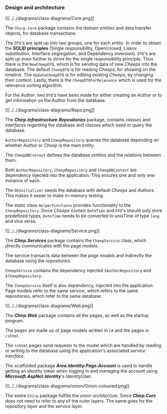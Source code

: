 <!-- %Illustrate the organization of your code base. That is, illustrate which layers exist in your (onion) architecture. Make sure to illustrate which part of your code is residing in which layer. -->

### Design and architecture

![[../../diagrams/class-diagrams/Core.png]]

The `Chirp.Core` package contains the domain *entities* and data transfer objects, for database transactions.

The `DTO`'s are split up into two groups, one for each *entity*.
In order to obtain the **SOLID principles** (Single responsibility, Open/closed, Liskov substitution, Interface segregation, and Dependency inversion). `DTO`'s are split up even further to strive for the single responsibility principle. Thus there is the `NewCheepDTO`, which is for sending data of new *Cheeps* into the database. The default `CheepDTO` is for reading *Cheeps*, for showing on the timeline.
The `UpdateCheepDTO` is for editing existing *Cheeps*, by changing their content.
Lastly, there is the `CheepDTOForRelevance` which is used for the relevance sorting algorithm.

For the *Author*, two `DTO`'s have been made for either creating an *Author* or to get information on the *Author* from the database. 


![[../../diagrams/class-diagrams/Repo.png]]

The ***Chirp.Infrastructure.Repositories*** package, contains *classes* and *interfaces* regarding the database and *classes* which seed or query the database.

`AuthorRepository` and `CheepRepository` queries the database depending on whether *Author* or *Cheep* is the main *entity*.

The `CheepDBContext` defines the database *entities* and the relations between them.

Both `AuthorRepository`, `CheepRepository` and `CheepDBContext` are dependency injected into the application.
This ensures one and only one instance of each.

The `DbInitializer` seeds the database with default *Cheeps* and *Authors*. This makes it easier to make in-memory testing.

The static class `HelperFunctions` provides functionality to the `CheepRepository`. Since *Cheeps* contain `DateTime` and `DTO`'s should only store predefined types, `DateTime` needs to be converted to unixTime of type `long` and vice versa.

![[../../diagrams/class-diagrams/Service.png]]

The ***Chirp.Services*** package contains the `CheepService` class, which directly communicates with the page models.

The service transacts data between the *page models* and indirectly the database using the *repositories*.

`CheepService` contains the dependency injected `IAuthorRepository` and `ICheepRepository`.

The `CheepService` itself is also dependency, injected into the application. Page models refer to the same service, which refers to the same repositories, which refer to the same database.


![[../../diagrams/class-diagrams/Web.png]]

The ***Chirp.Web*** package contains all the pages, as well as the startup program.

The pages are made up of page models written in `C#` and the pages in `cshtml`.

The `cshtml` pages send requests to the model which are handled by reading or writing to the database using the application's associated *service interface*.

The scaffolded package ***Area.Identity.Page.Account*** is used to handle getting an identity token when logging in and managing the account using ***Microsoft.AspNet.Identity***'s IdentityUser.

![[../../diagrams/class-diagrams/onion/Onion-coloured.png]]


The entire `Chirp` package fulfills the *onion architecture*. Since ***Chirp.Core*** does not need to refer to any of the outer layers. The same goes for the *repository layer* and the *service layer*.




